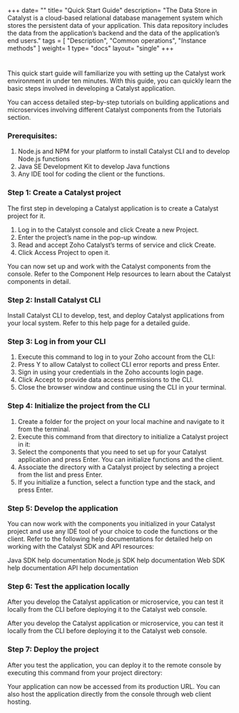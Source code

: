 +++
date= ""
title= "Quick Start Guide"
description= "The Data Store in Catalyst is a cloud-based relational database management system which stores the persistent data of your application. This data repository includes the data from the application’s backend and the data of the application’s end users."
tags = [ "Description", "Common operations", "Instance methods" ]
weight= 1
type= "docs"
layout= "single"
+++
#
This quick start guide will familiarize you with setting up the Catalyst work environment in under ten minutes. With this guide, you can quickly learn the basic steps involved in developing a Catalyst application.

You can access detailed step-by-step tutorials on building applications and microservices involving different Catalyst components from the Tutorials section.

### Prerequisites:

1. Node.js and NPM for your platform to install Catalyst CLI and to develop Node.js functions 
2. Java SE Development Kit to develop Java functions 
3. Any IDE tool for coding the client or the functions.

### Step 1: Create a Catalyst project

The first step in developing a Catalyst application is to create a Catalyst project for it.

1. Log in to the Catalyst console and click Create a new Project. 
2. Enter the project’s name in the pop-up window. 
3. Read and accept Zoho Catalyst’s terms of service and click Create. 
4. Click Access Project to open it.

You can now set up and work with the Catalyst components from the console. Refer to the Component Help resources to learn about the Catalyst components in detail.

### Step 2: Install Catalyst CLI

Install Catalyst CLI to develop, test, and deploy Catalyst applications from your local system. Refer to this help page for a detailed guide.

### Step 3: Log in from your CLI

1. Execute this command to log in to your Zoho account from the CLI:
2. Press Y to allow Catalyst to collect CLI error reports and press Enter. 
3. Sign in using your credentials in the Zoho accounts login page. 
4. Click Accept to provide data access permissions to the CLI. 
5. Close the browser window and continue using the CLI in your terminal.

### Step 4: Initialize the project from the CLI

1. Create a folder for the project on your local machine and navigate to it from the terminal. 
2. Execute this command from that directory to initialize a Catalyst project in it:
3. Select the components that you need to set up for your Catalyst application and press Enter. You can initialize functions and the client.
4. Associate the directory with a Catalyst project by selecting a project from the list and press Enter. 
5. If you initialize a function, select a function type and the stack, and press Enter.

### Step 5: Develop the application

You can now work with the components you initialized in your Catalyst project and use any IDE tool of your choice to code the functions or the client. Refer to the following help documentations for detailed help on working with the Catalyst SDK and API resources:

 Java SDK help documentation 
 Node.js SDK help documentation 
 Web SDK help documentation 
 API help documentation

### Step 6: Test the application locally

After you develop the Catalyst application or microservice, you can test it locally from the CLI before deploying it to the Catalyst web console.

After you develop the Catalyst application or microservice, you can test it locally from the CLI before deploying it to the Catalyst web console.

### Step 7: Deploy the project

After you test the application, you can deploy it to the remote console by executing this command from your project directory:

Your application can now be accessed from its production URL. You can also host the application directly from the console through web client hosting.